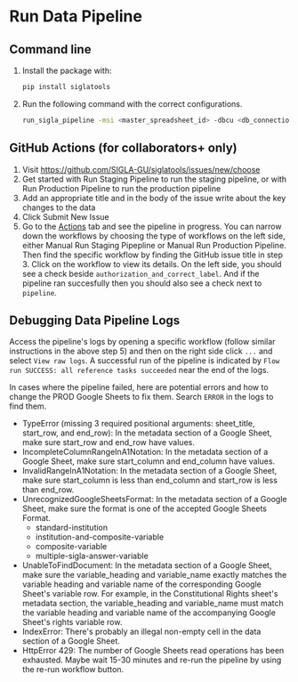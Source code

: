 # Run Data Pipeline

## Command line

1. Install the package with:

    ```bash
    pip install siglatools
    ```

2. Run the following command with the correct configurations.

    ```bash
    run_sigla_pipeline -msi <master_spreadsheet_id> -dbcu <db_connection_url> -gacp /path/to/google-api-credentials.json
    ```

## GitHub Actions (for collaborators+ only) 

1. Visit https://github.com/SIGLA-GU/siglatools/issues/new/choose
2. Get started with Run Staging Pipeline to run the staging pipeline, or with Run Production Pipeline to run the production pipeline
3. Add an appropriate title and in the body of the issue write about the key changes to the data
4. Click Submit New Issue
5. Go to the [Actions](https://github.com/SIGLA-GU/siglatools/actions) tab and see the pipeline in progress. You can narrow down the workflows by choosing the type of workflows on the left side, either Manual Run Staging Pipepline or Manual Run Production Pipeline. Then find the specific workflow by finding the GitHub issue title in step 3. Click on the workflow to view its details. On the left side, you should see a check beside `authorization_and_correct_label`. And if the pipeline ran succesfully then you should also see a check next to `pipeline`.

## Debugging Data Pipeline Logs
Access the pipeline's logs by opening a specific workflow (follow similar instructions in the above step 5) and then on the right side click `...` and select `View raw logs`. A successful run of the pipeline is indicated by `Flow run SUCCESS: all reference tasks succeeded` near the end of the logs.

In cases where the pipeline failed, here are potential errors and how to change the PROD Google Sheets to fix them. Search `ERROR` in the logs to find them.

- TypeError (missing 3 required positional arguments: sheet_title, start_row, and end_row): In the metadata section of a Google Sheet, make sure start_row and end_row have values.
- IncompleteColumnRangeInA1Notation: In the metadata section of a Google Sheet, make sure start_column and end_column have values.
- InvalidRangeInA1Notation: In the metadata section of a Google Sheet, make sure start_column is less than end_column and start_row is less than end_row.
- UnrecognizedGoogleSheetsFormat: In the metadata section of a Google Sheet, make sure the format is one of the accepted Google Sheets Format.
    - standard-institution
    - institution-and-composite-variable
    - composite-variable
    - multiple-sigla-answer-variable
- UnableToFindDocument: In the metadata section of a Google Sheet, make sure the variable_heading and variable_name exactly matches the variable heading and variable name of the corresponding Google Sheet's variable row. For example, in the Constitutional Rights sheet's metadata section, the variable_heading and variable_name must match the variable heading and variable name of the accompanying Google Sheet's rights variable row.
- IndexError: There's probably an illegal non-empty cell in the data section of a Google Sheet.
- HttpError 429: The number of Google Sheets read operations has been exhausted. Maybe wait 15-30 minutes and re-run the pipeline by using the re-run workflow button.
